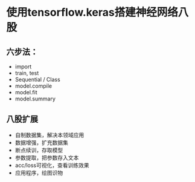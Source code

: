 # 使用tensorflow.keras搭建神经网络八股
## 六步法：
- import
- train, test
- Sequential / Class
- model.compile
- model.fit
- model.summary

## 八股扩展
- 自制数据集，解决本领域应用
- 数据增强，扩充数据集
- 断点续训，存取模型
- 参数提取，把参数存入文本
- acc/loss可视化，查看训练效果
- 应用程序，绘图识物
